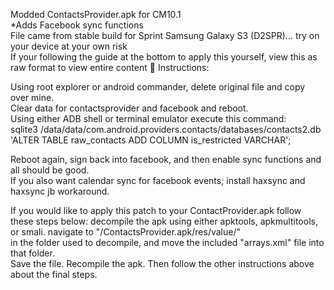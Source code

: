 Modded ContactsProvider.apk for CM10.1	
*Adds Facebook sync functions	
File came from stable build for Sprint Samsung Galaxy S3 (D2SPR)... try on your device at your own risk		
If your following the guide at the bottom to apply this yourself, view this as raw format to view entire content

Instructions:		

Using root explorer or android commander, delete original file and copy over mine.		
Clear data for contactsprovider and facebook and reboot.		
Using either ADB shell or terminal emulator execute this command:   
sqlite3 /data/data/com.android.providers.contacts/databases/contacts2.db 'ALTER TABLE raw_contacts ADD COLUMN is_restricted VARCHAR';		


Reboot again, sign back into facebook, and then enable sync functions and all should be good.		
If you also want calendar sync for facebook events; install haxsync and haxsync jb workaround.		

If you would like to apply this patch to your ContactProvider.apk follow these steps below: 
decompile the apk using either apktools, apkmultitools, or smali. navigate to "/ContactsProvider.apk/res/value/"    
in the folder used to decompile, and move the included "arrays.xml" file into that folder.      
Save the file. Recompile the apk. Then follow the other instructions above about the final steps.

